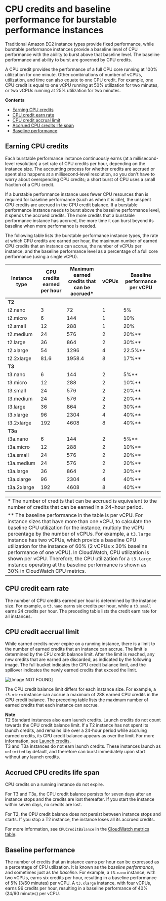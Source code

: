 # CPU credits and baseline performance for burstable performance instances<a name="burstable-credits-baseline-concepts"></a>

Traditional Amazon EC2 instance types provide fixed performance, while burstable performance instances provide a baseline level of CPU performance with the ability to burst above that baseline level\. The baseline performance and ability to burst are governed by CPU credits\.

A CPU credit provides the performance of a full CPU core running at 100% utilization for one minute\. Other combinations of number of vCPUs, utilization, and time can also equate to one CPU credit\. For example, one CPU credit is equal to one vCPU running at 50% utilization for two minutes, or two vCPUs running at 25% utilization for two minutes\.

**Contents**
+ [Earning CPU credits](#earning-CPU-credits)
+ [CPU credit earn rate](#CPU-credit-earn-rate)
+ [CPU credit accrual limit](#CPU-credit-accrual-limit)
+ [Accrued CPU credits life span](#accrued-CPU-credits-life-span)
+ [Baseline performance](#baseline_performance)

## Earning CPU credits<a name="earning-CPU-credits"></a>

Each burstable performance instance continuously earns \(at a millisecond\-level resolution\) a set rate of CPU credits per hour, depending on the instance size\. The accounting process for whether credits are accrued or spent also happens at a millisecond\-level resolution, so you don't have to worry about overspending CPU credits; a short burst of CPU uses a small fraction of a CPU credit\.

If a burstable performance instance uses fewer CPU resources than is required for baseline performance \(such as when it is idle\), the unspent CPU credits are accrued in the CPU credit balance\. If a burstable performance instance needs to burst above the baseline performance level, it spends the accrued credits\. The more credits that a burstable performance instance has accrued, the more time it can burst beyond its baseline when more performance is needed\.

The following table lists the burstable performance instance types, the rate at which CPU credits are earned per hour, the maximum number of earned CPU credits that an instance can accrue, the number of vCPUs per instance, and the baseline performance level as a percentage of a full core performance \(using a single vCPU\)\.


|  Instance type  |  CPU credits earned per hour  |  Maximum earned credits that can be accrued\*  |  vCPUs  |  Baseline performance per vCPU  | 
| --- | --- | --- | --- | --- | 
|  **T2**  |   |   |   |   | 
| t2\.nano |  3  |  72  |  1  |  5%  | 
| t2\.micro |  6  |  144  |  1  |  10%  | 
| t2\.small |  12  |  288  |  1  |  20%  | 
| t2\.medium |  24  |  576  |  2  |  20%\*\*  | 
| t2\.large |  36  |  864  |  2  |  30%\*\*  | 
| t2\.xlarge |  54  |  1296  |  4  |  22\.5%\*\*  | 
| t2\.2xlarge |  81\.6  |  1958\.4  |  8  |  17%\*\*  | 
|  **T3**  |   |   |   |   | 
| t3\.nano |  6  |  144  |  2  |  5%\*\*  | 
| t3\.micro |  12  |  288  |  2  |  10%\*\*  | 
| t3\.small |  24  |  576  |  2  |  20%\*\*  | 
| t3\.medium |  24  |  576  |  2  |  20%\*\*  | 
| t3\.large |  36  |  864  |  2  |  30%\*\*  | 
| t3\.xlarge |  96  |  2304  |  4  |  40%\*\*  | 
| t3\.2xlarge |  192  |  4608  |  8  |  40%\*\*  | 
|  **T3a**  |   |   |   |   | 
| t3a\.nano |  6  |  144  |  2  |  5%\*\*  | 
| t3a\.micro |  12  |  288  |  2  |  10%\*\*  | 
| t3a\.small |  24  |  576  |  2  |  20%\*\*  | 
| t3a\.medium |  24  |  576  |  2  |  20%\*\*  | 
| t3a\.large |  36  |  864  |  2  |  30%\*\*  | 
| t3a\.xlarge |  96  |  2304  |  4  |  40%\*\*  | 
| t3a\.2xlarge |  192  |  4608  |  8  |  40%\*\*  | 


|  | 
| --- |
|  \* The number of credits that can be accrued is equivalent to the number of credits that can be earned in a 24\-hour period\.  | 
|  \*\* The baseline performance in the table is per vCPU\. For instance sizes that have more than one vCPU, to calculate the baseline CPU utilization for the instance, multiply the vCPU percentage by the number of vCPUs\. For example, a `t3.large` instance has two vCPUs, which provide a baseline CPU utilization for the instance of 60% \(2 vCPUs x 30% baseline performance of one vCPU\)\. In CloudWatch, CPU utilization is shown per vCPU\. Therefore, the CPU utilization for a `t3.large` instance operating at the baseline performance is shown as 30% in CloudWatch CPU metrics\.  | 

## CPU credit earn rate<a name="CPU-credit-earn-rate"></a>

The number of CPU credits earned per hour is determined by the instance size\. For example, a `t3.nano` earns six credits per hour, while a `t3.small` earns 24 credits per hour\. The preceding table lists the credit earn rate for all instances\.

## CPU credit accrual limit<a name="CPU-credit-accrual-limit"></a>

While earned credits never expire on a running instance, there is a limit to the number of earned credits that an instance can accrue\. The limit is determined by the CPU credit balance limit\. After the limit is reached, any new credits that are earned are discarded, as indicated by the following image\. The full bucket indicates the CPU credit balance limit, and the spillover indicates the newly earned credits that exceed the limit\.

![\[Image NOT FOUND\]](http://docs.aws.amazon.com/AWSEC2/latest/UserGuide/images/t2-t3-bucket.png)

The CPU credit balance limit differs for each instance size\. For example, a `t3.micro` instance can accrue a maximum of 288 earned CPU credits in the CPU credit balance\. The preceding table lists the maximum number of earned credits that each instance can accrue\.

**Note**  
T2 Standard instances also earn launch credits\. Launch credits do not count towards the CPU credit balance limit\. If a T2 instance has not spent its launch credits, and remains idle over a 24\-hour period while accruing earned credits, its CPU credit balance appears as over the limit\. For more information, see [Launch credits](burstable-performance-instances-standard-mode-concepts.md#launch-credits)\.   
T3 and T3a instances do not earn launch credits\. These instances launch as `unlimited` by default, and therefore can burst immediately upon start without any launch credits\.

## Accrued CPU credits life span<a name="accrued-CPU-credits-life-span"></a>

CPU credits on a running instance do not expire\.

For T3 and T3a, the CPU credit balance persists for seven days after an instance stops and the credits are lost thereafter\. If you start the instance within seven days, no credits are lost\.

For T2, the CPU credit balance does not persist between instance stops and starts\. If you stop a T2 instance, the instance loses all its accrued credits\.

For more information, see `CPUCreditBalance` in the [CloudWatch metrics table](burstable-performance-instances-monitoring-cpu-credits.md#burstable-performance-instances-CW-metrics-table)\.

## Baseline performance<a name="baseline_performance"></a>

The number of credits that an instance earns per hour can be expressed as a percentage of CPU utilization\. It is known as the *baseline performance*, and sometimes just as *the baseline*\. For example, a `t3.nano` instance, with two vCPUs, earns six credits per hour, resulting in a baseline performance of 5% \(3/60 minutes\) per vCPU\. A `t3.xlarge` instance, with four vCPUs, earns 96 credits per hour, resulting in a baseline performance of 40% \(24/60 minutes\) per vCPU\.